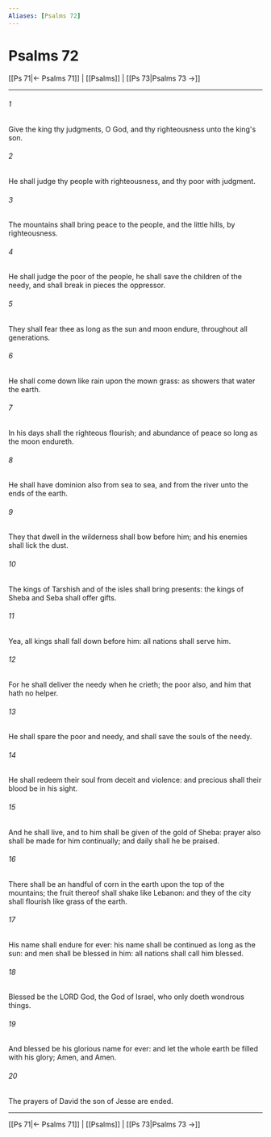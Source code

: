 ```yaml
---
Aliases: [Psalms 72]
---
```

# Psalms 72

[[Ps 71|← Psalms 71]] | [[Psalms]] | [[Ps 73|Psalms 73 →]]
***



###### 1 
Give the king thy judgments, O God, and thy righteousness unto the king's son. 

###### 2 
He shall judge thy people with righteousness, and thy poor with judgment. 

###### 3 
The mountains shall bring peace to the people, and the little hills, by righteousness. 

###### 4 
He shall judge the poor of the people, he shall save the children of the needy, and shall break in pieces the oppressor. 

###### 5 
They shall fear thee as long as the sun and moon endure, throughout all generations. 

###### 6 
He shall come down like rain upon the mown grass: as showers that water the earth. 

###### 7 
In his days shall the righteous flourish; and abundance of peace so long as the moon endureth. 

###### 8 
He shall have dominion also from sea to sea, and from the river unto the ends of the earth. 

###### 9 
They that dwell in the wilderness shall bow before him; and his enemies shall lick the dust. 

###### 10 
The kings of Tarshish and of the isles shall bring presents: the kings of Sheba and Seba shall offer gifts. 

###### 11 
Yea, all kings shall fall down before him: all nations shall serve him. 

###### 12 
For he shall deliver the needy when he crieth; the poor also, and him that hath no helper. 

###### 13 
He shall spare the poor and needy, and shall save the souls of the needy. 

###### 14 
He shall redeem their soul from deceit and violence: and precious shall their blood be in his sight. 

###### 15 
And he shall live, and to him shall be given of the gold of Sheba: prayer also shall be made for him continually; and daily shall he be praised. 

###### 16 
There shall be an handful of corn in the earth upon the top of the mountains; the fruit thereof shall shake like Lebanon: and they of the city shall flourish like grass of the earth. 

###### 17 
His name shall endure for ever: his name shall be continued as long as the sun: and men shall be blessed in him: all nations shall call him blessed. 

###### 18 
Blessed be the LORD God, the God of Israel, who only doeth wondrous things. 

###### 19 
And blessed be his glorious name for ever: and let the whole earth be filled with his glory; Amen, and Amen. 

###### 20 
The prayers of David the son of Jesse are ended.

***
[[Ps 71|← Psalms 71]] | [[Psalms]] | [[Ps 73|Psalms 73 →]]
